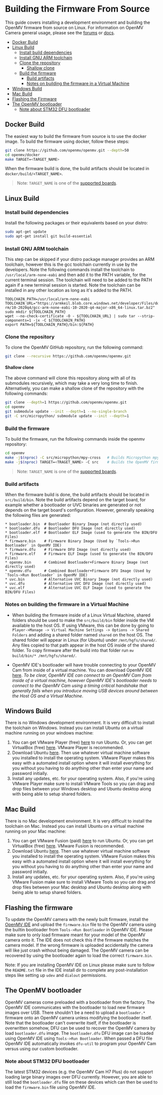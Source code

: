 # Building the Firmware From Source

This guide covers installing a development environment and building the OpenMV firmware from source on Linux.
For information on OpenMV Camera general usage, please see the [forums](http://openmv.io/forums) or [docs](http://openmv.io/docs).
- [Docker Build](#docker-build)
- [Linux Build](#linux-build)
  * [Install build dependencies](#install-build-dependencies)
  * [Install GNU ARM toolchain](#install-gnu-arm-toolchain)
  * [Clone the repository](#clone-the-repository)
    + [Shallow clone](#shallow-clone)
  * [Build the firmware](#build-the-firmware)
    + [Build artifacts](#build-artifacts)
    + [Notes on building the firmware in a Virtual Machine](#notes-on-building-the-firmware-in-a-virtual-machine)
- [Windows Build](#windows-build)
- [Mac Build](#mac-build)
- [Flashing the Firmware](#flashing-the-firmware)
- [The OpenMV bootloader](#the-openmv-bootloader)
    + [Note about STM32 DFU bootloader](#note-about-stm32-dfu-bootloader)

## Docker Build

The easiest way to build the firmware from source is to use the docker image. To build the firmware using docker, follow these steps:

```bash
git clone https://github.com/openmv/openmv.git --depth=50
cd openmv/docker
make TARGET=<TARGET_NAME>
```

When the firmware build is done, the build artifacts should be located in `docker/build/<TARGET_NAME>`.
> Note: `TARGET_NAME` is one of the [supported boards](https://github.com/openmv/openmv/tree/master/src/omv/boards). 

## Linux Build

### Install build dependencies
Install the following packages or their equivalents based on your distro:
```bash
sudo apt-get update
sudo apt-get install git build-essential
```

### Install GNU ARM toolchain
This step can be skipped if your distro package manager provides an ARM toolchain, however this is the gcc toolchain currently in use by the developers. Note the following commands install the toolchain to `/usr/local/arm-none-eabi` and then add it to the PATH variable, for the current terminal session. The toolchain will need to be added to the PATH again if a new terminal session is started. Note the toolchain can be installed in any other location as long as it's added to the PATH.
```
TOOLCHAIN_PATH=/usr/local/arm-none-eabi
TOOLCHAIN_URL="https://armkeil.blob.core.windows.net/developer/Files/downloads/gnu-rm/10-2020q4/gcc-arm-none-eabi-10-2020-q4-major-x86_64-linux.tar.bz2"
sudo mkdir ${TOOLCHAIN_PATH}
wget --no-check-certificate -O - ${TOOLCHAIN_URL} | sudo tar --strip-components=1 -jx -C ${TOOLCHAIN_PATH}
export PATH=${TOOLCHAIN_PATH}/bin:${PATH}
```

### Clone the repository
To clone the OpenMV GitHub repository, run the following command:
```bash
git clone --recursive https://github.com/openmv/openmv.git
```

#### Shallow clone
The above command will clone this repository along with all of its submodules recursively, which may take a very long time to finish. Alternatively, you can make a shallow clone of the repository with the following commands:
```bash
git clone --depth=1 https://github.com/openmv/openmv.git
cd openmv
git submodule update --init --depth=1 --no-single-branch
git -C src/micropython/ submodule update --init --depth=1
```

### Build the firmware
To build the firmware, run the following commands inside the openmv repository:
```bash
cd openmv
make -j$(nproc) -C src/micropython/mpy-cross   # Builds Micropython mpy cross-compiler
make -j$(nproc) TARGET=<TRAGET_NAME> -C src    # Builds the OpenMV firmware
```

> Note: `TARGET_NAME` is one of the [supported boards](https://github.com/openmv/openmv/tree/master/src/omv/boards).

### Build artifacts
When the firmware build is done, the build artifacts should be located in `src/build/bin`. Note the build artifacts depend on the target board, for example whether a bootloader or UVC binaries are generated or not depends on the target board's configuration. However, generally speaking the following files are generated:
```
* bootloader.bin  # Bootloader Binary Image (not directly used)
* bootloader.dfu  # Bootloader DFU Image (not directly used)
* bootloader.elf  # Bootloader ELF Image (used to generate the BIN/DFU Files)
* firmware.bin    # Firmware Binary Image (Used by `Tools->Run Bootloader` in OpenMV IDE)
* firmware.dfu    # Firmware DFU Image (not directly used)
* firmware.elf    # Firmware ELF Image (used to generate the BIN/DFU Files)
* openmv.bin      # Combined Bootloader+Firmware Binary Image (not directly used)
* openmv.dfu      # Combined Bootloader+Firmware DFU Image (Used by `Tools->Run Bootloader` in OpenMV IDE)
* uvc.bin         # Alternative UVC Binary Image (not directly used)
* uvc.dfu         # Alternative UVC DFU Image (not directly used)
* uvc.elf         # Alternative UVC ELF Image (used to generate the BIN/DFU Files)
```

### Notes on building the firmware in a Virtual Machine
* When building the firmware inside of a Linux Virtual Machine, shared folders should be used to make the `src/build/bin` folder inside the VM available to the host OS. If using VMware, this can be done by going to `Player->Manage -> Virtual Machine Settings -> Options -> Shared Folders` and adding a shared folder named `shared` on the host OS. The shared folder will appear in Linux (for Ubuntu) under `/mnt/hgfs/shared/`. Any files copied to that path appear in the host OS inside of the shared folder. To copy firmware after the build into that folder run `mv build/bin/* /mnt/hgfs/shared/`.

* OpenMV IDE's bootloader will have trouble connecting to your OpenMV Cam from inside of a virtual machine. You can download OpenMV IDE [here](https://openmv.io/pages/download). *To be clear, OpenMV IDE can connect to an OpenMV Cam from inside of a virtual machine, however OpenMV IDE's bootloader needs to connect to the OpenMV Cam using a timing critical handshake that generally fails when you introduce moving USB devices around between the Host OS and a Virtual Machine*.

## Windows Build

There is no Windows development environment. It is very difficult to install the toolchain on Windows. Instead you can install Ubuntu on a virtual machine running on your windows machine:

1. You can get VMware Player (free) [here](https://my.vmware.com/en/web/vmware/free#desktop_end_user_computing/vmware_workstation_player/15_0) to run Ubuntu. Or, you can get VirtualBox (free) [here](https://www.virtualbox.org/wiki/Downloads). VMware Player is recommended.
2. Download Ubuntu [here](http://www.ubuntu.com/desktop). Then use whatever virtual machine software you installed to install the operating system. VMware Player makes this easy with a automated install option where it will install everything for you without you having to do anything other than enter your name and password initially.
3. Install any updates, etc. for your operating system. Also, if you're using VMware Player make sure to install VMware Tools so you can drag and drop files between your Windows desktop and Ubuntu desktop along with being able to setup shared folders.

## Mac Build

There is no Mac development environment. It is very difficult to install the toolchain on Mac. Instead you can install Ubuntu on a virtual machine running on your Mac machine:

1. You can get VMware Fusion (paid) [here](https://www.vmware.com/products/fusion/) to run Ubuntu. Or, you can get VirtualBox (free) [here](https://www.virtualbox.org/wiki/Downloads). VMware Fusion is recommended.
2. Download Ubuntu [here](http://www.ubuntu.com/desktop). Then use whatever virtual machine software you installed to install the operating system. VMware Fusion makes this easy with a automated install option where it will install everything for you without you having to do anything other than enter your name and password initially.
3. Install any updates, etc. for your operating system. Also, if you're using VMware Fusion make sure to install VMware Tools so you can drag and drop files between your Mac desktop and Ubuntu desktop along with being able to setup shared folders.

## Flashing the firmware
To update the OpenMV camera with the newly built firmware, install the [OpenMV IDE](https://openmv.io/pages/download) and upload the `firmware.bin` file to the OpenMV camera using the builtin bootloader from `Tools->Run Bootloader` in OpenMV IDE. Please make sure to only load firmware meant for your model of the OpenMV camera onto it. The IDE does not check this if the firmware matches the camera model. If the wrong firmware is uploaded accidentally the camera will like just crash without being damaged. The OpenMV camera can be recovered by using the bootloader again to load the correct `firmware.bin`.

Note: If you are installing OpenMV IDE on Linux please make sure to follow the `README.txt` file in the IDE install dir to complete any post-installation steps like setting up `udev` and `dialout` permissions.

## The OpenMV bootloader

OpenMV cameras come preloaded with a bootloader from the factory. The OpenMV IDE communicates with the bootloader to load new firmware images over USB. There shouldn't be a need to upload a `bootloader.*` firmware onto an OpenMV camera unless modifying the bootloader itself. Note that the bootloader can't overwrite itself, if the bootloader is overwritten somehow, DFU can be used to recover the OpenMV camera by load `bootloader.dfu` image. The `bootloader.dfu` DFU image can be loaded using OpenMV IDE using `Tools->Run Bootloader`. When passed a DFU file OpenMV IDE automatically invokes `dfu-util` to program your OpenMV Cam versus using our custom bootloader.

### Note about STM32 DFU bootloader

The latest STM32 devices (e.g. the OpenMV Cam H7 Plus) do not support loading large binary images over DFU currently. However, you are able to still load the `bootloader.dfu` file on these devices which can then be used to load the `firmware.bin` file using OpenMV IDE.
